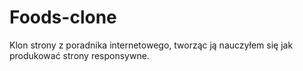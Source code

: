 # Foods-clone
Klon strony z poradnika internetowego, tworząc ją nauczyłem się jak produkować strony responsywne. 
